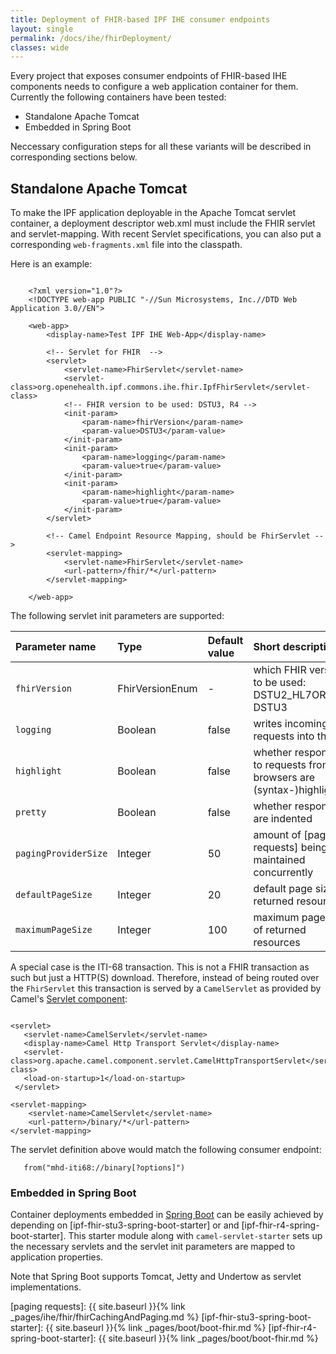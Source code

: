 ```yaml
---
title: Deployment of FHIR-based IPF IHE consumer endpoints
layout: single
permalink: /docs/ihe/fhirDeployment/
classes: wide
---
```


Every project that exposes consumer endpoints of FHIR-based IHE components needs to configure a web application
container for them. Currently the following containers have been tested:

* Standalone Apache Tomcat
* Embedded in Spring Boot

Neccessary configuration steps for all these variants will be described in corresponding sections below.

## Standalone Apache Tomcat

To make the IPF application deployable in the Apache Tomcat servlet container, a deployment descriptor web.xml
must include the FHIR servlet and servlet-mapping. With recent Servlet specifications, you can also put
a corresponding `web-fragments.xml` file into the classpath.

Here is an example:

```

    <?xml version="1.0"?>
    <!DOCTYPE web-app PUBLIC "-//Sun Microsystems, Inc.//DTD Web Application 3.0//EN">

    <web-app>
        <display-name>Test IPF IHE Web-App</display-name>

        <!-- Servlet for FHIR  -->
        <servlet>
            <servlet-name>FhirServlet</servlet-name>
            <servlet-class>org.openehealth.ipf.commons.ihe.fhir.IpfFhirServlet</servlet-class>
            <!-- FHIR version to be used: DSTU3, R4 -->
            <init-param>
                <param-name>fhirVersion</param-name>
                <param-value>DSTU3</param-value>
            </init-param>
            <init-param>
                <param-name>logging</param-name>
                <param-value>true</param-value>
            </init-param>
            <init-param>
                <param-name>highlight</param-name>
                <param-value>true</param-value>
            </init-param>
        </servlet>
    
        <!-- Camel Endpoint Resource Mapping, should be FhirServlet -->
        <servlet-mapping>
            <servlet-name>FhirServlet</servlet-name>
            <url-pattern>/fhir/*</url-pattern>
        </servlet-mapping>
    
    </web-app>

```


The following servlet init parameters are supported:

| Parameter name       | Type            | Default value | Short description                                                                    |
|:---------------------|:----------------|:--------------|:-------------------------------------------------------------------------------------|
| `fhirVersion`        | FhirVersionEnum | -             | which FHIR version to be used: DSTU2_HL7ORG or DSTU3 |
| `logging`            | Boolean         | false         | writes incoming requests into the log |
| `highlight`          | Boolean         | false         | whether responses to requests from browsers are (syntax-)highlighted |
| `pretty`             | Boolean         | false         | whether responses are indented |
| `pagingProviderSize` | Integer         | 50            | amount of [paging requests] being maintained concurrently |
| `defaultPageSize`    | Integer         | 20            | default page size of returned resources |
| `maximumPageSize`    | Integer         | 100           | maximum page size of returned resources |


A special case is the ITI-68 transaction. This is not a FHIR
transaction as such but just a HTTP(S) download. Therefore, instead of being routed over the `FhirServlet`
this transaction is served by a `CamelServlet` as provided by Camel's [Servlet component](https://camel.apache.org/servlet.html):

```

<servlet>
   <servlet-name>CamelServlet</servlet-name>
   <display-name>Camel Http Transport Servlet</display-name>
   <servlet-class>org.apache.camel.component.servlet.CamelHttpTransportServlet</servlet-class>
   <load-on-startup>1</load-on-startup>
 </servlet>

<servlet-mapping>
    <servlet-name>CamelServlet</servlet-name>
    <url-pattern>/binary/*</url-pattern>
</servlet-mapping>

```

The servlet definition above would match the following consumer endpoint:

```
   from("mhd-iti68://binary[?options]")
```



### Embedded in Spring Boot

Container deployments embedded in [Spring Boot](https://docs.spring.io/spring-boot/docs/current/reference/html/howto-embedded-servlet-containers.html)
can be easily achieved by depending on [ipf-fhir-stu3-spring-boot-starter] or
and [ipf-fhir-r4-spring-boot-starter].
This starter module along with `camel-servlet-starter` sets up the necessary servlets and the servlet init parameters are mapped to
application properties.

Note that Spring Boot supports Tomcat, Jetty and Undertow as servlet implementations.


[paging requests]: {{ site.baseurl }}{% link _pages/ihe/fhir/fhirCachingAndPaging.md %}
[ipf-fhir-stu3-spring-boot-starter]: {{ site.baseurl }}{% link _pages/boot/boot-fhir.md %}
[ipf-fhir-r4-spring-boot-starter]: {{ site.baseurl }}{% link _pages/boot/boot-fhir.md %}